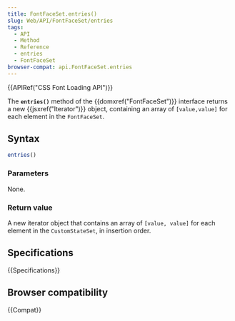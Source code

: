 ```yaml
---
title: FontFaceSet.entries()
slug: Web/API/FontFaceSet/entries
tags:
  - API
  - Method
  - Reference
  - entries
  - FontFaceSet
browser-compat: api.FontFaceSet.entries
---
```

{{APIRef("CSS Font Loading API")}}

The **`entries()`** method of the {{domxref("FontFaceSet")}} interface returns a new {{jsxref("Iterator")}} object, containing an array of `[value,value]` for each element in the `FontFaceSet`.

## Syntax

```js
entries()
```

### Parameters

None.

### Return value

A new iterator object that contains an array of `[value, value]` for each element in the `CustomStateSet`, in insertion order.

## Specifications

{{Specifications}}

## Browser compatibility

{{Compat}}
